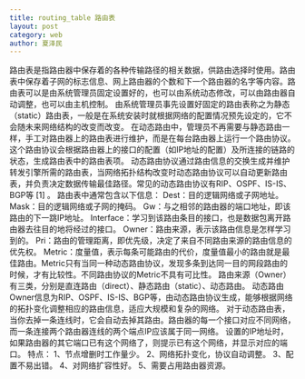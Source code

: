```yaml
---
title: routing_table 路由表
layout: post
category: web
author: 夏泽民
---
```

路由表是指路由器中保存着的各种传输路径的相关数据，供路由选择时使用。路由表中保存着子网的标志信息、网上路由器的个数和下一个路由器的名字等内容。路由表可以是由系统管理员固定设置好的，也可以由系统动态修改，可以由路由器自动调整，也可以由主机控制。
由系统管理员事先设置好固定的路由表称之为静态（static）路由表，一般是在系统安装时就根据网络的配置情况预先设定的，它不会随未来网络结构的改变而改变。
在动态路由中，管理员不再需要与静态路由一样，手工对路由器上的路由表进行维护，而是在每台路由器上运行一个路由协议。这个路由协议会根据路由器上的接口的配置（如IP地址的配置）及所连接的链路的状态，生成路由表中的路由表项。
动态路由协议通过路由信息的交换生成并维护转发引擎所需的路由表，当网络拓扑结构改变时动态路由协议可以自动更新路由表，并负责决定数据传输最佳路径。常见的动态路由协议有RIP、OSPF、IS-IS、BGP等 [1]  。
路由表中通常包含以下信息：
Dest：目的逻辑网络或子网地址。
Mask：目的逻辑网络或子网的掩码。
Gw：与之相邻的路由器的端口地址，即该路由的下一跳IP地址。
Interface：学习到该路由条目的接口，也是数据包离开路由器去往目的地将经过的接口。
Owner：路由来源，表示该路由信息是怎样学习到的。
Pri：路由的管理距离，即优先级，决定了来自不同路由来源的路由信息的优先权。
Metric：度量值，表示每条可能路由的代价，度量值最小的路由就是最佳路由。Metric只有当同一种动态路由协议，发现多条到达同一目的网段路由的时候，才有比较性。不同路由协议的Metric不具有可比性。
路由来源（Owner）有三类，分别是直连路由（direct）、静态路由（static）、动态路由。
动态路由Owner信息为RIP、OSPF、IS-IS、BGP等，由动态路由协议生成，能够根据网络的拓扑变化调整相应的路由信息，适应大规模和复杂的网络。
对于动态路由表，当你去掉一条连线时，它会自动去掉其路由。路由器的每一个接口对应不同网络，而一条连接两个路由器连线的两个端点IP应该属于同一网络。 设置的IP地址时，如果路由器的其它端口已有这个网络了，则提示已有这个网络，并显示对应的端口。
特点：
1、节点增删时工作量少。
2、网络拓扑变化，协议自动调整。
3、配置不易出错。
4、对网络扩容性好。
5、需要占用路由器资源。

